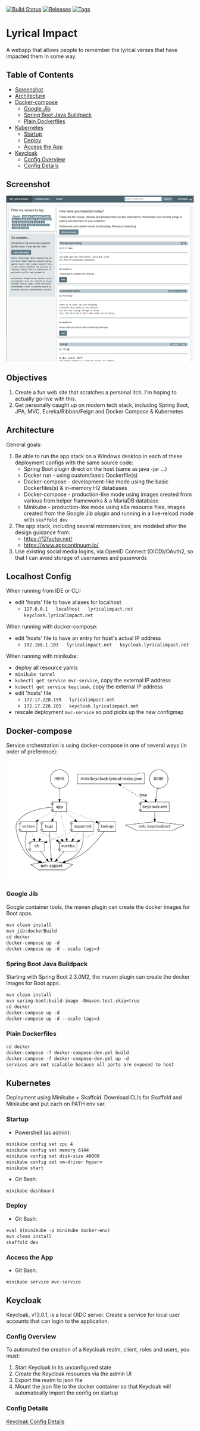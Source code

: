 [![Build Status](https://travis-ci.org/thecodebeneath/lyrical-impact.svg?branch=master)](https://travis-ci.org/thecodebeneath/lyrical-impact)
[![Releases](https://img.shields.io/github/release/thecodebeneath/lyrical-impact)](https://github.com/thecodebeneath/lyrical-impact/releases)
[![Tags](https://img.shields.io/github/v/tag/thecodebeneath/lyrical-impact)](https://github.com/thecodebeneath/lyrical-impact/tags)

# Lyrical Impact
A webapp that allows people to remember the lyrical verses that have impacted them in some way.

## Table of Contents
* [Screenshot](#screenshot)
* [Architecture](#architecture)
* [Docker-compose](#docker-compose)
  * [Google Jib](#google-jib)
  * [Spring Boot Java Buildpack](#spring-boot-java-buildpack)
  * [Plain Dockerfiles](#plain-dockerfiles)
* [Kubernetes](#kubernetes)
  * [Startup](#startup)
  * [Deploy](#deploy)
  * [Access the App](#access-the-app)
* [Keycloak](#keycloak)
  * [Config Overview](#config-overview)
  * [Config Details](manual-setup-docs#keycloak)

## Screenshot
![Screenshot][1]

[1]: /images/screenshot.png

## Objectives
1. Create a fun web site that scratches a personal itch. I'm hoping to actually go-live with this.
2. Get personally caught up on modern tech stack, including Spring Boot, JPA, MVC, Eureka/Ribbon/Feign and Docker Compose & Kubernetes

## Architecture
General goals:
1. Be able to run the app stack on a Windows desktop in each of these deployment configs with the same source code:
   - Spring Boot plugin direct on the host (same as java -jar ...)
   - Docker run - using custom/basic Dockerfile(s)
   - Docker-compose - development-like mode using the basic Dockerfiles(s) & in-memory H2 databases
   - Docker-compose - production-like mode using images created from various from helper frameworks & a MariaDB database
   - Minikube - production-like mode using k8s resource files, images created from the Google Jib plugin and running in a live-reload mode with `skaffold dev`
2. The app stack, including several microservices, are modeled after the design guidance from:
   - https://12factor.net/
   - https://www.appcontinuum.io/
3. Use existing social media logins, via OpenID Connect (OICD)/OAuth2, so that I can avoid storage of usernames and passwords

## Localhost Config
When running from IDE or CLI:
- edit 'hosts' file to have aliases for localhost
  - `127.0.0.1   localhost   lyricalimpact.net   keycloak.lyricalimpact.net`

When running with docker-compose:
- edit 'hosts' file to have an entry for host's actual IP address
  - `192.168.1.103   lyricalimpact.net   keycloak.lyricalimpact.net`

When running with minikube:
- deploy all resource yamls
- `minikube tunnel`
- `kubectl get service mvc-service`, copy the external IP address
- `kubectl get service keycloak`, copy the external IP address
- edit 'hosts' file
  - `172.17.228.199   lyricalimpact.net`
  - `172.17.228.205   keycloak.lyricalimpact.net`
- rescale deployment `mvc-service` so pod picks up the new configmap

## Docker-compose
Service orchestration is using docker-compose in one of several ways (in order of preference):

![Screenshot][2]

[2]: /docker/docker-compose.png

### Google Jib
Google container tools, the maven plugin can create the docker images for Boot apps.

```
mvn clean install
mvn jib:dockerBuild
cd docker
docker-compose up -d
docker-compose up -d --scale tags=3
```

### Spring Boot Java Buildpack
Starting with Spring Boot 2.3.0M2, the maven plugin can create the docker images for Boot apps.

```
mvn clean install
mvn spring-boot:build-image -Dmaven.test.skip=true
cd docker
docker-compose up -d
docker-compose up -d --scale tags=3
```

### Plain Dockerfiles
```
cd docker
docker-compose -f docker-compose-dev.yml build
docker-compose -f docker-compose-dev.yml up -d
services are not scalable because all ports are exposed to host
```

## Kubernetes
Deployment using Minikube + Skaffold. Download CLIs for Skaffold and Minikube and put each on PATH env var.

### Startup
- Powershell (as admin):
```
minikube config set cpu 4
minikube config set memory 6144
minikube config set disk-size 40000
minikube config set vm-driver hyperv
minikube start
```

- Git Bash:
```
minikube dashboard
```

### Deploy
- Git Bash:
```
eval $(minikube -p minikube docker-env)
mvn clean install
skaffold dev
```

### Access the App
- Git Bash:
```
minikube service mvc-service
```

## Keycloak
Keycloak, v13.0.1, is a local OIDC server. Create a service for local user accounts that can login to the application.

### Config Overview
To automated the creation of a Keycloak realm, client, roles and users, you must:
1. Start Keycloak in its unconfigured state
2. Create the Keycloak resources via the admin UI
3. Export the realm to json file
4. Mount the json file to the docker container so that Keycloak will automatically import the config on startup

### Config Details
[Keycloak Config Details](manual-setup-docs#keycloak)
